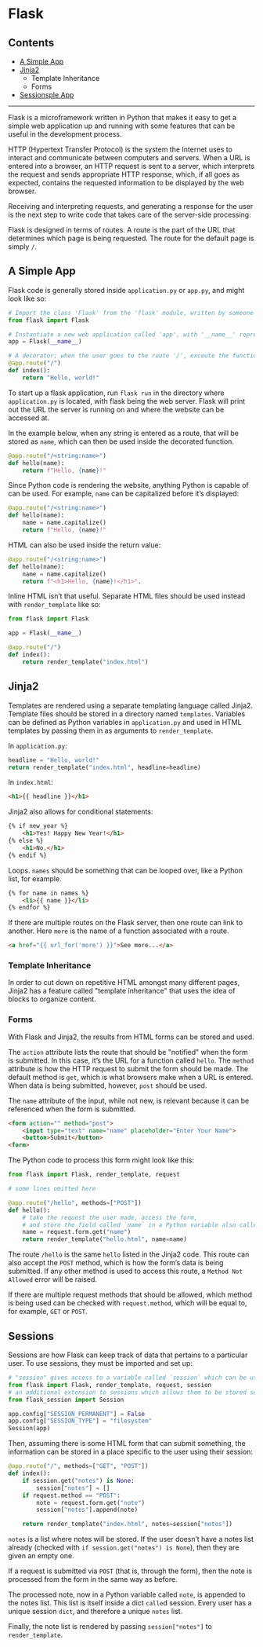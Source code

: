 # Flask

## Contents

* [A Simple App](#a-simple-app)
* [Jinja2](#jinja2)
  * Template Inheritance
  * Forms
* [Sessionsple App](#sessions)

---

Flask is a microframework written in Python that makes it easy to get a simple web application up and running with some features that can be useful in the development process.

HTTP (Hypertext Transfer Protocol) is the system the Internet uses to interact and communicate between computers and servers. When a URL is entered into a browser, an HTTP request is sent to a server, which interprets the request and sends appropriate HTTP response, which, if all goes as expected, contains the requested information to be displayed by the web browser.

Receiving and interpreting requests, and generating a response for the user is the next step to write code that takes care of the server-side processing:

Flask is designed in terms of routes. A route is the part of the URL that determines which page is being requested. The route for the default page is simply `/`.

## A Simple App

Flask code is generally stored inside `application.py` or `app.py`, and might look like so:

```Python
# Import the class 'Flask' from the 'flask' module, written by someone else.
from flask import Flask

# Instantiate a new web application called 'app', with '__name__' representing the current file
app = Flask(__name__)

# A decorator; when the user goes to the route '/', exceute the function immediately below
@app.route("/")
def index():
    return "Hello, world!"
```

To start up a flask application, run `flask run` in the directory where `application.py` is located, with flask being the web server. Flask will print out the URL the server is running on and where the website can be accessed at.

In the example below, when any string is entered as a route, that will be stored as `name`, which can then be used inside the decorated function.

```Python
@app.route("/<string:name>")
def hello(name):
    return f"Hello, {name}!"
```

Since Python code is rendering the website, anything Python is capable of can be used. For example, `name` can be capitalized before it’s displayed:

```Python
@app.route("/<string:name>")
def hello(name):
    name = name.capitalize()
    return f"Hello, {name}!"
```

HTML can also be used inside the return value:

```Python
@app.route("/<string:name>")
def hello(name):
    name = name.capitalize()
    return f"<h1>Hello, {name}!</h1>".
```

Inline HTML isn’t that useful. Separate HTML files should be used instead with `render_template` like so:

```Python
from flask import Flask

app = Flask(__name__)

@app.route("/")
def index():
    return render_template("index.html")
```

## Jinja2

Templates are rendered using a separate templating language called Jinja2. Template files should be stored in a directory named `templates`. Variables can be defined as Python variables in `application.py` and used in HTML templates by passing them in as arguments to `render_template`.

In `application.py`:

```Python
headline = "Hello, world!"
return render_template("index.html", headline=headline)
```

In `index.html`:

```html
<h1>{{ headline }}</h1>
```

Jinja2 also allows for conditional statements:

```html
{% if new_year %}
    <h1>Yes! Happy New Year!</h1>
{% else %}
    <h1>No.</h1>
{% endif %}
```

Loops. `names` should be something that can be looped over, like a Python list, for example.

```html
{% for name in names %}
    <li>{{ name }}</li>
{% endfor %}
```

If there are multiple routes on the Flask server, then one route can link to another. Here `more` is the name of a function associated with a route.

```html
<a href="{{ url_for('more') }}">See more...</a>
```

### Template Inheritance

In order to cut down on repetitive HTML amongst many different pages, Jinja2 has a feature called "template inheritance" that uses the idea of blocks to organize content.

### Forms

With Flask and Jinja2, the results from HTML forms can be stored and used.

The `action` attribute lists the route that should be "notified" when the form is submitted. In this case, it’s the URL for a function called `hello`. The `method` attribute is how the HTTP request to submit the form should be made. The default method is `get`, which is what browsers make when a URL is entered. When data is being submitted, however, `post` should be used.

The `name` attribute of the input, while not new, is relevant because it can be referenced when the form is submitted.

```html
<form action="" method="post">
    <input type="text" name="name" placeholder="Enter Your Name">
    <button>Submit</button>
<form>
```

The Python code to process this form might look like this:

```Python
from flask import Flask, render_template, request

# some lines omitted here

@app.route("/hello", methods=["POST"])
def hello():
    # take the request the user made, access the form,
    # and store the field called `name` in a Python variable also called `name`
    name = request.form.get("name")
    return render_template("hello.html", name=name)
```

The route `/hello` is the same `hello` listed in the Jinja2 code. This route can also accept the `POST` method, which is how the form’s data is being submitted. If any other method is used to access this route, a `Method Not Allowed` error will be raised.

If there are multiple request methods that should be allowed, which method is being used can be checked with `request.method`, which will be equal to, for example, `GET` or `POST`.

## Sessions

Sessions are how Flask can keep track of data that pertains to a particular user. To use sessions, they must be imported and set up:

```Python
# "session" gives access to a variable called `session` which can be used to keep vaules that are specific to a particular user
from flask import Flask, render_template, request, session
# an additional extension to sessions which allows them to be stored server-side
from flask_session import Session

app.config["SESSION_PERMANENT"] = False
app.config["SESSION_TYPE"] = "filesystem"
Session(app)
```

Then, assuming there is some HTML form that can submit something, the information can be stored in a place specific to the user using their session:

```Python
@app.route("/", methods=["GET", "POST"])
def index():
    if session.get("notes") is None:
        session["notes"] = []
    if request.method == "POST":
        note = request.form.get("note")
        session["notes"].append(note)

    return render_template("index.html", notes=session["notes"])
```

`notes` is a list where notes will be stored. If the user doesn’t have a notes list already (checked with `if session.get("notes") is None`), then they are given an empty one.

If a request is submitted via `POST` (that is, through the form), then the note is processed from the form in the same way as before.

The processed note, now in a Python variable called `note`, is appended to the notes list. This list is itself inside a dict `calle`d session. Every user has a unique session `dict`, and therefore a unique `notes` list.

Finally, the note list is rendered by passing `session["notes"]` to `render_template`.
